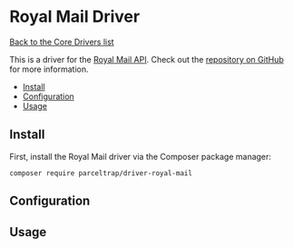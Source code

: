 # Royal Mail Driver

[Back to the Core Drivers list](drivers.md#core-drivers)

This is a driver for the [Royal Mail API][royal-mail]. Check out the [repository on GitHub][repo] for more information.

- [Install](#install)
- [Configuration](#configuration)
- [Usage](#usage)

<a name="install"></a>
## Install

First, install the Royal Mail driver via the Composer package manager:

```shell
composer require parceltrap/driver-royal-mail
```

<a name="configuration"></a>
## Configuration

<a name="usage"></a>
## Usage

[repo]: https://github.com/parceltrap/driver-royal-mail
[royal-mail]: https://royalmail.com
